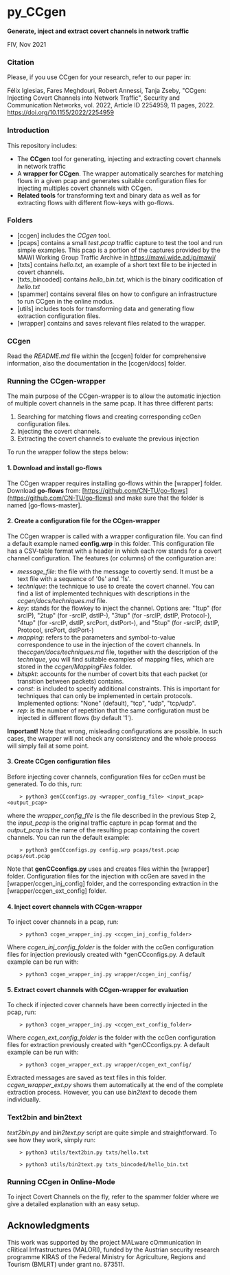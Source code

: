# py_CCgen

**Generate, inject and extract covert channels in network traffic**

FIV, Nov 2021

### Citation

Please, if you use CCgen for your research, refer to our paper in:

Félix Iglesias, Fares Meghdouri, Robert Annessi, Tanja Zseby, "CCgen: Injecting Covert Channels into Network Traffic", Security and Communication Networks, vol. 2022, Article ID 2254959, 11 pages, 2022. https://doi.org/10.1155/2022/2254959

### Introduction

This repository includes:

- The **CCgen** tool for generating, injecting and extracting covert channels in network traffic 
- A **wrapper for CCgen**. The wrapper automatically searches for matching flows in a given pcap and generates suitable configuration files for injecting multiples covert channels with CCgen.
- **Related tools** for transforming text and binary data as well as for extracting flows with different flow-keys with go-flows.    

### Folders

- [ccgen] includes the *CCgen* tool.  
- [pcaps] contains a small *test.pcap* traffic capture to test the tool and run simple examples. This pcap is a portion of the captures provided by the  MAWI Working Group Traffic Archive in https://mawi.wide.ad.jp/mawi/
- [txts] contains *hello.txt*, an example of a short text file to be injected in covert channels. 
- [txts_bincoded] contains *hello_bin.txt*, which is the binary codification of *hello.txt*
- [spammer] contains several files on how to configure an infrastructure to run CCgen in the online modus.
- [utils] includes tools for transforming data and generating flow extraction configuration files.
- [wrapper] contains and saves relevant files related to the wrapper.

### CCgen

Read the *README.md* file within the [ccgen] folder for comprehensive information, also the documentation in the [ccgen/docs] folder.

### Running the CCgen-wrapper

The main purpose of the CCgen-wrapper is to allow the automatic injection of multiple covert channels in the same pcap. It has three different parts:

1. Searching for matching flows and creating corresponding ccGen configuration files.
2. Injecting the covert channels.
3. Extracting the covert channels to evaluate the previous injection

To run the wrapper follow the steps below:

#### 1. Download and install go-flows

The CCgen wrapper requires installing go-flows within the [wrapper] folder. Download **go-flows** from: [https://github.com/CN-TU/go-flows](https://github.com/CN-TU/go-flows) and make sure that the folder is named [go-flows-master].

#### 2. Create a configuration file for the CCgen-wrapper

The CCgen wrapper is called with a wrapper configuration file. You can find a default example named **config.wrp** in this folder. This configuration file has a CSV-table format with a header in which each row stands for a covert channel configuration. The features (or columns) of the configuration are:

- *message_file*: the file with the message to covertly send. It must be a text file with a sequence of '0s' and '1s'. 
- *technique*: the technique to use to create the covert channel. You can find a list of implemented techniques with descriptions in the *ccgen/docs/techniques.md* file.
- *key*: stands for the flowkey to inject the channel. Options are: "1tup" (for srcIP), "2tup" (for -srcIP, dstIP-), "3tup" (for -srcIP, dstIP, Protocol-), "4tup" (for -srcIP, dstIP, srcPort, dstPort-), and "5tup" (for -srcIP, dstIP, Protocol, srcPort, dstPort-)
- *mapping*: refers to the parameters and symbol-to-value correspondence to use in the injection of the covert channels. In the*ccgen/docs/techniques.md* file, together with the description of the *technique*, you will find suitable examples of mapping files, which are stored in the *ccgen/MappingFiles* folder.
- *bitspkt*: accounts for the number of covert bits that each packet (or transition between packets) contains.
- *const*: is included to specify additional constraints. This is important for techniques that can only be implemented in certain protocols. Implemented options: "None" (default), "tcp", "udp", "tcp/udp".
- *rep*: is the number of repetition that the same configuration must be injected in different flows (by default '1').

**Important!** Note that wrong, misleading configurations are possible. In such cases, the wrapper will not check any consistency and the whole process will simply fail at some point.  

#### 3. Create CCgen configuration files

Before injecting cover channels, configuration files for ccGen must be generated. To do this, run:

		> python3 genCCconfigs.py <wrapper_config_file> <input_pcap> <output_pcap>

where the *wrapper_config_file* is the file described in the previous Step 2, the *input_pcap* is the original traffic capture in pcap format and the *output_pcap* is the name of the resulting pcap containing the covert channels. You can run the default example:

		> python3 genCCconfigs.py config.wrp pcaps/test.pcap pcaps/out.pcap

Note that **genCCconfigs.py** uses and creates files within the [wrapper] folder. Configuration files for the injection with ccGen are saved in the [wrapper/ccgen_inj_config] folder, and the corresponding extraction in the [wrapper/ccgen_ext_config] folder.  

#### 4. Inject covert channels with CCgen-wrapper

To inject cover channels in a pcap, run:

		> python3 ccgen_wrapper_inj.py <ccgen_inj_config_folder>

Where *ccgen_inj_config_folder* is the folder with the ccGen configuration files for injection previously created with *genCCconfigs.py. A default example can be run with:
		
		> python3 ccgen_wrapper_inj.py wrapper/ccgen_inj_config/


#### 5. Extract covert channels with CCgen-wrapper for evaluation

To check if injected cover channels have been correctly injected in the pcap, run:

		> python3 ccgen_wrapper_inj.py <ccgen_ext_config_folder>

Where *ccgen_ext_config_folder* is the folder with the ccGen configuration files for extraction previously created with *genCCconfigs.py. A default example can be run with:

		> python3 ccgen_wrapper_ext.py wrapper/ccgen_ext_config/

Extracted messages are saved as text files in this folder. *ccgen_wrapper_ext.py* shows them automatically at the end of the complete extraction process. However, you can use *bin2text* to decode them individually.

### Text2bin and bin2text

*text2bin.py* and *bin2text.py* script are quite simple and straightforward. To see how they work, simply run:

		> python3 utils/text2bin.py txts/hello.txt 

		> python3 utils/bin2text.py txts_bincoded/hello_bin.txt 

### Running CCgen in Online-Mode

To inject Covert Channels on the fly, refer to the spammer folder where we give a detailed explanation with an easy setup.

## Acknowledgments
This work was supported by the project MALware cOmmunication in cRitical Infrastructures (MALORI), funded by the Austrian security research programme KIRAS of the Federal Ministry for Agriculture, Regions and Tourism (BMLRT) under grant no. 873511.
